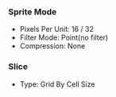### Sprite Mode

- Pixels Per Unit: 16 / 32
- Filter Mode: Point(no filter)
- Compression: None

### Slice

- Type: Grid By Cell Size